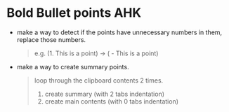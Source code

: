 <!--
Created: Thu Jun 08 2023 08:06:30 GMT+0600 (Bangladesh Standard Time)
Modified: Thu Jun 08 2023 08:07:55 GMT+0600 (Bangladesh Standard Time)
-->

# Bold Bullet points AHK
* make a way to detect if the points have unnecessary numbers in them, replace those numbers.
    > e.g. (1. This is a point) -> ( - This is a point)

* make a way to create summary points. 
    > loop through the clipboard contents 2 times. <br>
    > 1. create summary (with 2 tabs indentation)
    > 1. create main contents (with 0 tabs indentation)
